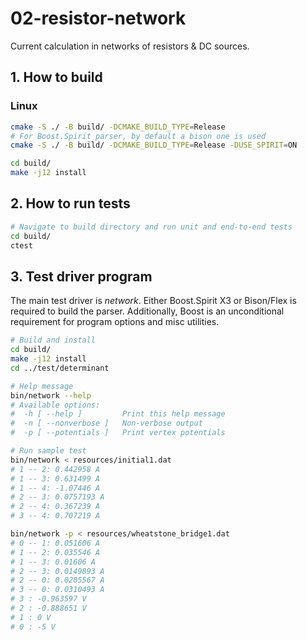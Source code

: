 # 02-resistor-network

Current calculation in networks of resistors & DC sources.

## 1. How to build
### Linux
```sh
cmake -S ./ -B build/ -DCMAKE_BUILD_TYPE=Release
# For Boost.Spirit parser, by default a bison one is used
cmake -S ./ -B build/ -DCMAKE_BUILD_TYPE=Release -DUSE_SPIRIT=ON

cd build/
make -j12 install
```

## 2. How to run tests
```sh
# Navigate to build directory and run unit and end-to-end tests
cd build/
ctest
```

## 3. Test driver program
The main test driver is _network_. Either Boost.Spirit X3 or Bison/Flex is required to build the parser. Additionally, Boost is an unconditional requirement for program options and misc utilities.

```sh
# Build and install
cd build/
make -j12 install
cd ../test/determinant

# Help message
bin/network --help
# Available options:
#  -h [ --help ]         Print this help message
#  -n [ --nonverbose ]   Non-verbose output
#  -p [ --potentials ]   Print vertex potentials

# Run sample test
bin/network < resources/initial1.dat
# 1 -- 2: 0.442958 A
# 1 -- 3: 0.631499 A
# 1 -- 4: -1.07446 A
# 2 -- 3: 0.0757193 A
# 2 -- 4: 0.367239 A
# 3 -- 4: 0.707219 A

bin/network -p < resources/wheatstone_bridge1.dat
# 0 -- 1: 0.051606 A
# 1 -- 2: 0.035546 A
# 1 -- 3: 0.01606 A
# 2 -- 3: 0.0149893 A
# 2 -- 0: 0.0205567 A
# 3 -- 0: 0.0310493 A
# 3 : -0.963597 V
# 2 : -0.888651 V
# 1 : 0 V
# 0 : -5 V

```